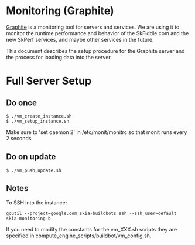Monitoring (Graphite)
=====================

[Graphite](https://graphite.readthedocs.org/en/latest/) is a monitoring tool
for servers and services. We are using it to monitor the runtime performance
and behavior of the SkFiddle.com and the new SkPerf services, and maybe other
services in the future.

This document describes the setup procedure for the Graphite server and the
process for loading data into the server.

Full Server Setup
=================

Do once
-------

    $ ./vm_create_instance.sh
    $ ./vm_setup_instance.sh

Make sure to 'set daemon 2' in /etc/monit/monitrc so that monit
runs every 2 seconds.

Do on update
------------

    $ ./vm_push_update.sh

Notes
-----
To SSH into the instance:

    gcutil --project=google.com:skia-buildbots ssh --ssh_user=default skia-monitoring-b

If you need to modify the constants for the vm_XXX.sh scripts they are
specified in compute_engine_scripts/buildbot/vm_config.sh.

